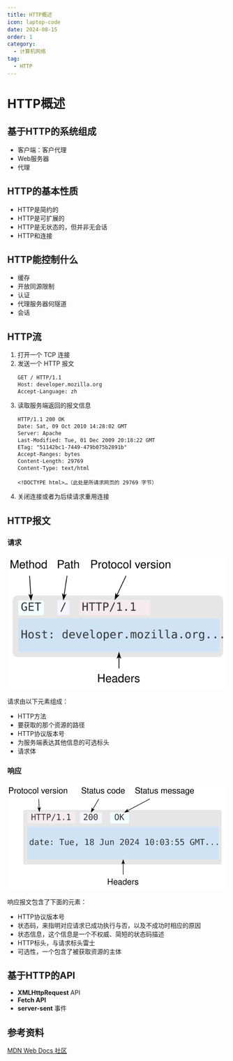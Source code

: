 ```yaml
---
title: HTTP概述
icon: laptop-code
date: 2024-08-15
order: 1
category:
  - 计算机网络
tag:
  - HTTP
---
```


# HTTP概述

## 基于HTTP的系统组成

- 客户端：客户代理
- Web服务器
- 代理

## HTTP的基本性质

- HTTP是简约的
- HTTP是可扩展的
- HTTP是无状态的，但并非无会话
- HTTP和连接

## HTTP能控制什么

- 缓存
- 开放同源限制
- 认证
- 代理服务器何隧道
- 会话

## HTTP流

1. 打开一个 TCP 连接
2. 发送一个 HTTP 报文
    ```http request
    GET / HTTP/1.1
    Host: developer.mozilla.org
    Accept-Language: zh
    ```
3. 读取服务端返回的报文信息
    ```http request
    HTTP/1.1 200 OK
    Date: Sat, 09 Oct 2010 14:28:02 GMT
    Server: Apache
    Last-Modified: Tue, 01 Dec 2009 20:18:22 GMT
    ETag: "51142bc1-7449-479b075b2891b"
    Accept-Ranges: bytes
    Content-Length: 29769
    Content-Type: text/html
    
    <!DOCTYPE html>…（此处是所请求网页的 29769 字节）
    ```
4. 关闭连接或者为后续请求重用连接

## HTTP报文

### 请求

![](/assets/images/http-request.svg)

请求由以下元素组成：
- HTTP方法
- 要获取的那个资源的路径
- HTTP协议版本号
- 为服务端表达其他信息的可选标头
- 请求体

### 响应

![](/assets/images/http-response.svg)

响应报文包含了下面的元素：
- HTTP协议版本号
- 状态码，来指明对应请求已成功执行与否，以及不成功时相应的原因
- 状态信息，这个信息是一个不权威、简短的状态码描述
- HTTP标头，与请求标头雷士
- 可选性，一个包含了被获取资源的主体

## 基于HTTP的API

- **XMLHttpRequest** API
- **Fetch API** 
- **server-sent** 事件

## 参考资料

[MDN Web Docs 社区](https://developer.mozilla.org/zh-CN/docs/Web/HTTP/Overview)

